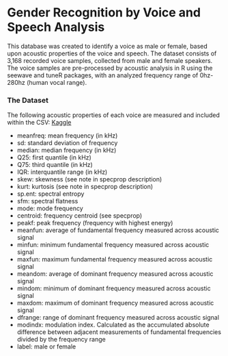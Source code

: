 
# Gender Recognition by Voice and Speech Analysis

This database was created to identify a voice as male or female, based upon acoustic properties of the voice and speech. The dataset consists of 3,168 recorded voice samples, collected from male and female speakers. The voice samples are pre-processed by acoustic analysis in R using the seewave and tuneR packages, with an analyzed frequency range of 0hz-280hz (human vocal range).

### The Dataset
The following acoustic properties of each voice are measured and included within the CSV:
[Kaggle](https://www.kaggle.com/primaryobjects/voicegender)

* meanfreq: mean frequency (in kHz)
* sd: standard deviation of frequency
* median: median frequency (in kHz)
* Q25: first quantile (in kHz)
* Q75: third quantile (in kHz)
* IQR: interquantile range (in kHz)
* skew: skewness (see note in specprop description)
* kurt: kurtosis (see note in specprop description)
* sp.ent: spectral entropy
* sfm: spectral flatness
* mode: mode frequency
* centroid: frequency centroid (see specprop)
* peakf: peak frequency (frequency with highest energy)
* meanfun: average of fundamental frequency measured across acoustic signal
* minfun: minimum fundamental frequency measured across acoustic signal
* maxfun: maximum fundamental frequency measured across acoustic signal
* meandom: average of dominant frequency measured across acoustic signal
* mindom: minimum of dominant frequency measured across acoustic signal
* maxdom: maximum of dominant frequency measured across acoustic signal
* dfrange: range of dominant frequency measured across acoustic signal
* modindx: modulation index. Calculated as the accumulated absolute difference between adjacent measurements of fundamental  frequencies divided by the frequency range
* label: male or female
